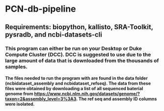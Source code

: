 # PCN-db-pipeline
## Requirements: biopython, kallisto, SRA-Toolkit, pysradb, and ncbi-datasets-cli

### This program can either be run on your Desktop or Duke Compute Cluster (DCC). DCC is suggested to use due to the large amount of data that is downloaded from the thousands of samples. 
#### The files needed to run the program with are found in the data folder (ncbidataset_assembly and ncbidataset_refseq). The data from these files were obtained by downloading a list of all sequenced baterial genome from https://www.ncbi.nlm.nih.gov/datasets/genome/?taxon=2&assembly_level=3%3A3. The ref seq and assembly ID columns were isolated. 
